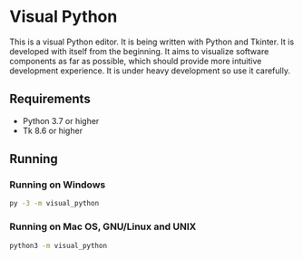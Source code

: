 # Visual Python

This is a visual Python editor.
It is being written with Python and Tkinter.
It is developed with itself from the beginning.
It aims to visualize software components as far as possible, which should provide more intuitive development experience.
It is under heavy development so use it carefully.

## Requirements

- Python 3.7 or higher
- Tk 8.6 or higher

## Running

### Running on Windows

```sh
py -3 -m visual_python
```

### Running on Mac OS, GNU/Linux and UNIX

```sh
python3 -m visual_python
```
